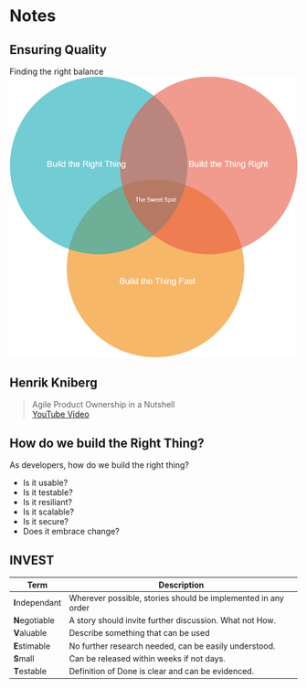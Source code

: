 # Notes

## Ensuring Quality
Finding the right balance
![ensuring quality](../images/ensuring-quality.png)

## Henrik Kniberg
> Agile Product Ownership in a Nutshell  
> [YouTube Video](https://www.youtube.com/watch?v=502ILHjX9EE)

## How do we build the Right Thing?

As developers, how do we build the right thing?

* Is it usable?
* Is it testable?
* Is it resiliant?
* Is it scalable?
* Is it secure?
* Does it embrace change?

## INVEST

| Term | Description |
| ---- | ----------- |
| **I**ndependant | Wherever possible, stories should be implemented in any order |
| **N**egotiable | A story should invite further discussion. What not How. |
| **V**aluable | Describe something that can be used |
| **E**stimable | No further research needed, can be easily understood. |
| **S**mall | Can be released within weeks if not days. |
| **T**estable | Definition of Done is clear and can be evidenced. |